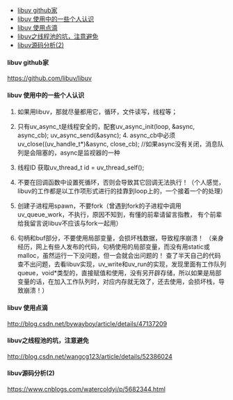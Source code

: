 
<!-- @import "[TOC]" {cmd="toc" depthFrom=1 depthTo=6 orderedList=false} -->
<!-- code_chunk_output -->

* [libuv github家](#libuv-github家)
* [libuv 使用中的一些个人认识](#libuv-使用中的一些个人认识)
* [libuv 使用点滴](#libuv-使用点滴)
* [libuv之线程池的坑，注意避免](#libuv之线程池的坑注意避免)
* [libuv源码分析(2)](#libuv源码分析2)

<!-- /code_chunk_output -->

#### libuv github家
https://github.com/libuv/libuv

#### libuv 使用中的一些个人认识
1. 如果用libuv，那就尽量都用它，循环，文件读写，线程等；

2. 只有uv_async_t是线程安全的，配套uv_async_init(loop, &async, async_cb);      uv_async_send(&async);
        4. async_cb中必须uv_close((uv_handle_t*)&async, close_cb);   //如果async没有关闭，消息队列是会阻塞的，async是监视器的一种

3. 线程ID 获取uv_thread_t id = uv_thread_self();

4. 不要在回调函数中设置死循环，否则会导致其它回调无法执行！（个人感觉，libuv的工作都是以工作项形式进行的挂靠到loop上的，一个接着一个的处理）
5. 创建子进程用spawn，不要fork（曾遇到fork的子进程中调用uv_queue_work，不执行，原因不知到，有懂的前辈请留言指教， 有个前辈给我留言说libuv不应该与fork一起用）

6. 句柄和buf部分，不要使用局部变量，会损坏栈数据，导致程序崩溃！
（亲身经历，网上有些人发布的代码，句柄使用的局部变量，而没有用static或malloc，虽然运行一下没问题，但一会就会出问题的！
    查了半天自己的代码查不出问题，去看libuv实现，uv_write和uv_run的实现，发现里面有工作队列queue，void*类型的，直接赋值和使用，没有另开辟存储，所以如果是局部变量的话，在加入工作队列时，对应内存就无效了，还去使用，会损坏栈，导致崩溃！）

#### libuv 使用点滴
http://blog.csdn.net/bywayboy/article/details/47137209
#### libuv之线程池的坑，注意避免
http://blog.csdn.net/wangcg123/article/details/52386024
#### libuv源码分析(2)
https://www.cnblogs.com/watercoldyi/p/5682344.html
